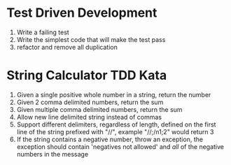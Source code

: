 Test Driven Development
===

1) Write a failing test
2) Write the simplest code that will make the test pass
3) refactor and remove all duplication

String Calculator TDD Kata
===

1) Given a single positive whole number in a string, return the number
2) Given 2 comma delimited numbers, return the sum
3) Given multiple comma delimited numbers, return the sum
4) Allow new line delimited string instead of commas
5) Support different delimiters, regardless of length, defined on the first line of the string prefixed with "//", 
  example "//;/n1;2" would return 3
6) If the string contains a negative number, throw an exception, the exception should contain 
  'negatives not allowed' and _all_ of the negative numbers in the message